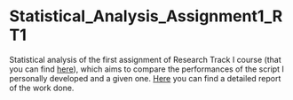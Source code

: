 # Statistical_Analysis_Assignment1_RT1
Statistical analysis of the first assignment of Research Track I course (that you can find [here](https://github.com/PerriAlessandro/Automated-Robot-Navigation-with-Collision-Avoidance/blob/main/README.md)), which aims to compare the performances of the script I personally developed and a given one.
[Here](https://github.com/PerriAlessandro/Statistical_Analysis_Assignment1_RT1-/blob/main/Report_Statistics_Assignment1_RT1.pdf) you can find a detailed report of the work done.
